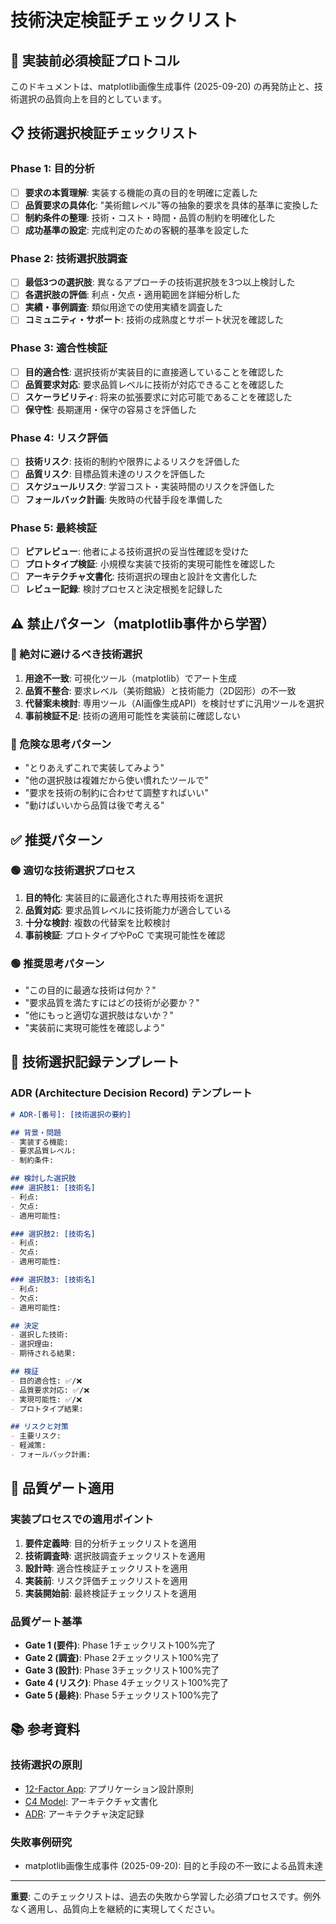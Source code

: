 # 技術決定検証チェックリスト

## 🚨 実装前必須検証プロトコル

このドキュメントは、matplotlib画像生成事件 (2025-09-20) の再発防止と、技術選択の品質向上を目的としています。

## 📋 技術選択検証チェックリスト

### Phase 1: 目的分析
- [ ] **要求の本質理解**: 実装する機能の真の目的を明確に定義した
- [ ] **品質要求の具体化**: "美術館レベル"等の抽象的要求を具体的基準に変換した
- [ ] **制約条件の整理**: 技術・コスト・時間・品質の制約を明確化した
- [ ] **成功基準の設定**: 完成判定のための客観的基準を設定した

### Phase 2: 技術選択肢調査
- [ ] **最低3つの選択肢**: 異なるアプローチの技術選択肢を3つ以上検討した
- [ ] **各選択肢の評価**: 利点・欠点・適用範囲を詳細分析した
- [ ] **実績・事例調査**: 類似用途での使用実績を調査した
- [ ] **コミュニティ・サポート**: 技術の成熟度とサポート状況を確認した

### Phase 3: 適合性検証
- [ ] **目的適合性**: 選択技術が実装目的に直接適していることを確認した
- [ ] **品質要求対応**: 要求品質レベルに技術が対応できることを確認した
- [ ] **スケーラビリティ**: 将来の拡張要求に対応可能であることを確認した
- [ ] **保守性**: 長期運用・保守の容易さを評価した

### Phase 4: リスク評価
- [ ] **技術リスク**: 技術的制約や限界によるリスクを評価した
- [ ] **品質リスク**: 目標品質未達のリスクを評価した
- [ ] **スケジュールリスク**: 学習コスト・実装時間のリスクを評価した
- [ ] **フォールバック計画**: 失敗時の代替手段を準備した

### Phase 5: 最終検証
- [ ] **ピアレビュー**: 他者による技術選択の妥当性確認を受けた
- [ ] **プロトタイプ検証**: 小規模な実装で技術的実現可能性を確認した
- [ ] **アーキテクチャ文書化**: 技術選択の理由と設計を文書化した
- [ ] **レビュー記録**: 検討プロセスと決定根拠を記録した

## ⚠️ 禁止パターン（matplotlib事件から学習）

### 🔴 絶対に避けるべき技術選択
1. **用途不一致**: 可視化ツール（matplotlib）でアート生成
2. **品質不整合**: 要求レベル（美術館級）と技術能力（2D図形）の不一致
3. **代替案未検討**: 専用ツール（AI画像生成API）を検討せずに汎用ツールを選択
4. **事前検証不足**: 技術の適用可能性を実装前に確認しない

### 🔴 危険な思考パターン
- "とりあえずこれで実装してみよう"
- "他の選択肢は複雑だから使い慣れたツールで"
- "要求を技術の制約に合わせて調整すればいい"
- "動けばいいから品質は後で考える"

## ✅ 推奨パターン

### 🟢 適切な技術選択プロセス
1. **目的特化**: 実装目的に最適化された専用技術を選択
2. **品質対応**: 要求品質レベルに技術能力が適合している
3. **十分な検討**: 複数の代替案を比較検討
4. **事前検証**: プロトタイプやPoC で実現可能性を確認

### 🟢 推奨思考パターン
- "この目的に最適な技術は何か？"
- "要求品質を満たすにはどの技術が必要か？"
- "他にもっと適切な選択肢はないか？"
- "実装前に実現可能性を確認しよう"

## 📝 技術選択記録テンプレート

### ADR (Architecture Decision Record) テンプレート
```markdown
# ADR-[番号]: [技術選択の要約]

## 背景・問題
- 実装する機能: 
- 要求品質レベル: 
- 制約条件: 

## 検討した選択肢
### 選択肢1: [技術名]
- 利点: 
- 欠点: 
- 適用可能性: 

### 選択肢2: [技術名]
- 利点: 
- 欠点: 
- 適用可能性: 

### 選択肢3: [技術名]
- 利点: 
- 欠点: 
- 適用可能性: 

## 決定
- 選択した技術: 
- 選択理由: 
- 期待される結果: 

## 検証
- 目的適合性: ✅/❌
- 品質要求対応: ✅/❌
- 実現可能性: ✅/❌
- プロトタイプ結果: 

## リスクと対策
- 主要リスク: 
- 軽減策: 
- フォールバック計画: 
```

## 🎯 品質ゲート適用

### 実装プロセスでの適用ポイント
1. **要件定義時**: 目的分析チェックリストを適用
2. **技術調査時**: 選択肢調査チェックリストを適用
3. **設計時**: 適合性検証チェックリストを適用
4. **実装前**: リスク評価チェックリストを適用
5. **実装開始前**: 最終検証チェックリストを適用

### 品質ゲート基準
- **Gate 1 (要件)**: Phase 1チェックリスト100%完了
- **Gate 2 (調査)**: Phase 2チェックリスト100%完了
- **Gate 3 (設計)**: Phase 3チェックリスト100%完了
- **Gate 4 (リスク)**: Phase 4チェックリスト100%完了
- **Gate 5 (最終)**: Phase 5チェックリスト100%完了

## 📚 参考資料

### 技術選択の原則
- [12-Factor App](https://12factor.net/): アプリケーション設計原則
- [C4 Model](https://c4model.com/): アーキテクチャ文書化
- [ADR](https://adr.github.io/): アーキテクチャ決定記録

### 失敗事例研究
- matplotlib画像生成事件 (2025-09-20): 目的と手段の不一致による品質未達

---

**重要**: このチェックリストは、過去の失敗から学習した必須プロセスです。例外なく適用し、品質向上を継続的に実現してください。
